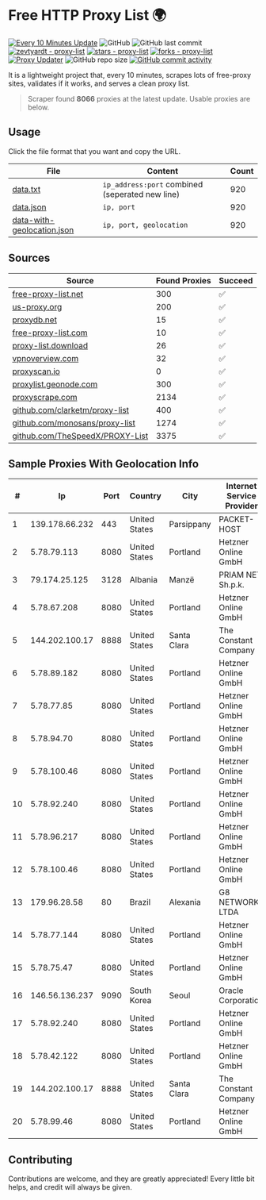 
# Free HTTP Proxy List 🌍

[![Every 10 Minutes Update](https://github.com/mertguvencli/http-proxy-list/actions/workflows/main.yml/badge.svg?branch=main)](https://github.com/mertguvencli/http-proxy-list/actions/workflows/main.yml)
![GitHub](https://img.shields.io/github/license/mertguvencli/http-proxy-list)
![GitHub last commit](https://img.shields.io/github/last-commit/mertguvencli/http-proxy-list)
[![zevtyardt - proxy-list](https://img.shields.io/static/v1?label=zevtyardt&message=proxy-list&color=blue&logo=github)](https://github.com/zevtyardt/proxy-list "Go to GitHub repo")
[![stars - proxy-list](https://img.shields.io/github/stars/zevtyardt/proxy-list?style=social)](https://github.com/zevtyardt/proxy-list)
[![forks - proxy-list](https://img.shields.io/github/forks/zevtyardt/proxy-list?style=social)](https://github.com/zevtyardt/proxy-list)
[![Proxy Updater](https://github.com/zevtyardt/proxy-list/workflows/Proxy%20Updater/badge.svg)](https://github.com/zevtyardt/proxy-list/actions?query=workflow:"Proxy+Updater")
![GitHub repo size](https://img.shields.io/github/repo-size/zevtyardt/proxy-list)
[![GitHub commit activity](https://img.shields.io/github/commit-activity/m/zevtyardt/proxy-list?logo=commits)](https://github.com/zevtyardt/proxy-list/commits/main)

It is a lightweight project that, every 10 minutes, scrapes lots of free-proxy sites, validates if it works, and serves a clean proxy list.

> Scraper found **8066** proxies at the latest update. Usable proxies are below.

## Usage

Click the file format that you want and copy the URL.

|File|Content|Count|
|----|-------|-----|
|[data.txt](https://raw.githubusercontent.com/mertguvencli/http-proxy-list/main/proxy-list/data.txt)|`ip_address:port` combined (seperated new line)|920|
|[data.json](https://raw.githubusercontent.com/mertguvencli/http-proxy-list/main/proxy-list/data.json)|`ip, port`|920|
|[data-with-geolocation.json](https://raw.githubusercontent.com/mertguvencli/http-proxy-list/main/proxy-list/data-with-geolocation.json)|`ip, port, geolocation`|920|

## Sources

|Source|Found Proxies|Succeed|
|------|-------------|-------|
|[free-proxy-list.net](https://free-proxy-list.net)|300|✅|
|[us-proxy.org](https://www.us-proxy.org)|200|✅|
|[proxydb.net](http://proxydb.net)|15|✅|
|[free-proxy-list.com](https://free-proxy-list.com/?page=&port=&type%5B%5D=http&type%5B%5D=https&up_time=0&search=Search)|10|✅|
|[proxy-list.download](https://www.proxy-list.download/HTTP)|26|✅|
|[vpnoverview.com](https://vpnoverview.com/privacy/anonymous-browsing/free-proxy-servers)|32|✅|
|[proxyscan.io](https://www.proxyscan.io)|0|✅|
|[proxylist.geonode.com](https://proxylist.geonode.com/api/proxy-list?limit=300&page=1&sort_by=lastChecked&sort_type=desc&protocols=http,https)|300|✅|
|[proxyscrape.com](https://api.proxyscrape.com/v2/?request=displayproxies&protocol=http&timeout=10000&country=all&ssl=all&anonymity=all)|2134|✅|
|[github.com/clarketm/proxy-list](https://raw.githubusercontent.com/clarketm/proxy-list/master/proxy-list-raw.txt)|400|✅|
|[github.com/monosans/proxy-list](https://raw.githubusercontent.com/monosans/proxy-list/main/proxies/http.txt)|1274|✅|
|[github.com/TheSpeedX/PROXY-List](https://raw.githubusercontent.com/TheSpeedX/PROXY-List/master/http.txt)|3375|✅|


## Sample Proxies With Geolocation Info

|#|Ip|Port|Country|City|Internet Service Provider|
|-|--|----|-------|----|-------------------------|
|1|139.178.66.232|443|United States|Parsippany|PACKET-HOST|
|2|5.78.79.113|8080|United States|Portland|Hetzner Online GmbH|
|3|79.174.25.125|3128|Albania|Manzë|PRIAM NET Sh.p.k.|
|4|5.78.67.208|8080|United States|Portland|Hetzner Online GmbH|
|5|144.202.100.17|8888|United States|Santa Clara|The Constant Company|
|6|5.78.89.182|8080|United States|Portland|Hetzner Online GmbH|
|7|5.78.77.85|8080|United States|Portland|Hetzner Online GmbH|
|8|5.78.94.70|8080|United States|Portland|Hetzner Online GmbH|
|9|5.78.100.46|8080|United States|Portland|Hetzner Online GmbH|
|10|5.78.92.240|8080|United States|Portland|Hetzner Online GmbH|
|11|5.78.96.217|8080|United States|Portland|Hetzner Online GmbH|
|12|5.78.100.46|8080|United States|Portland|Hetzner Online GmbH|
|13|179.96.28.58|80|Brazil|Alexania|G8 NETWORKS LTDA|
|14|5.78.77.144|8080|United States|Portland|Hetzner Online GmbH|
|15|5.78.75.47|8080|United States|Portland|Hetzner Online GmbH|
|16|146.56.136.237|9090|South Korea|Seoul|Oracle Corporation|
|17|5.78.92.240|8080|United States|Portland|Hetzner Online GmbH|
|18|5.78.42.122|8080|United States|Portland|Hetzner Online GmbH|
|19|144.202.100.17|8888|United States|Santa Clara|The Constant Company|
|20|5.78.99.46|8080|United States|Portland|Hetzner Online GmbH|



## Contributing

Contributions are welcome, and they are greatly appreciated! Every
little bit helps, and credit will always be given.

